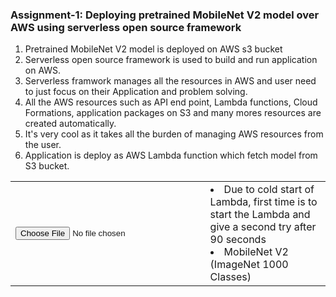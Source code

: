 ### Assignment-1: Deploying pretrained MobileNet V2 model over AWS using serverless open source framework
<ol>
<li>Pretrained MobileNet V2 model is deployed on AWS s3 bucket</li>
<li>Serverless open source framework is used to build and run application on AWS.</li>
<li>Serverless framwork manages all the resources in AWS and user need to just focus on their Application and problem solving.</li>
<li>All the AWS resources such as API end point, Lambda functions, Cloud Formations, application packages on S3 and many mores resources are created automatically.</li>
<li>It's very cool as it takes all the burden of managing AWS resources from the user.</li>
<li>Application is deploy as AWS Lambda function which fetch model from S3 bucket.</li>
</ol>
<table>
     <tr>
        <td>
          <input type="file" id="imageUpload">
          <img id="output" width="300" />
        </td>
  <td>
       <li>Due to cold start of Lambda, first time is to start the Lambda and give a second try after 90 seconds</li>
        <li id="mobilenet_imagenet">MobileNet V2 (ImageNet 1000 Classes)</li>
    </td>
</tr>
</table>
<script>
  document.getElementById('imageUpload').onchange = function (evt) {
alert("Image");
var image = document.getElementById('output');
  const files = event.target.files

  const formData = new FormData ();
  formData.append ("data", files[0]);
  console.log (formData);
 
  document.getElementById("mobilenet_imagenet").innerHTML = "Fetching results....."
  fetch("https://tda3oz8ho9.execute-api.ap-south-1.amazonaws.com/dev/mobilenetV2-classify", {
    method: "POST",
    body: formData,
  })
.then(response => response.json())
.then(json => {
 console.log (json);
      if (json.error) {
        document.getElementById("mobilenet_imagenet").innerHTML = json.error;
      } else {
        document.getElementById("mobilenet_imagenet").innerHTML = json.predicted[2];
      }  
   });

};
</script>
